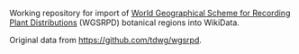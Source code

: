 Working repository for import of [World Geographical Scheme for Recording Plant Distributions](https://en.wikipedia.org/wiki/World_Geographical_Scheme_for_Recording_Plant_Distributions) (WGSRPD) botanical regions into WikiData.

Original data from <https://github.com/tdwg/wgsrpd>.

